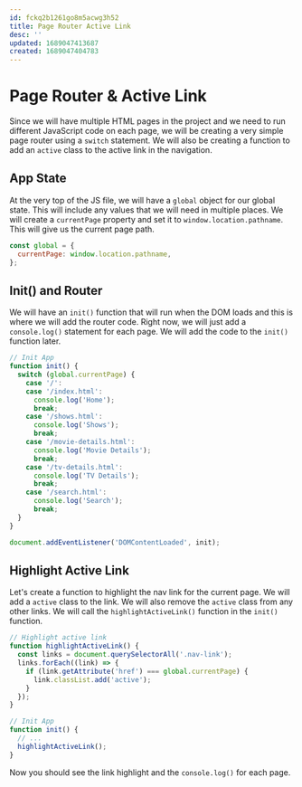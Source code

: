 ```yaml
---
id: fckq2b1261go8m5acwg3h52
title: Page Router Active Link
desc: ''
updated: 1689047413687
created: 1689047404783
---
```

# Page Router & Active Link

Since we will have multiple HTML pages in the project and we need to run different JavaScript code on each page, we will be creating a very simple page router using a `switch` statement. We will also be creating a function to add an `active` class to the active link in the navigation.

## App State

At the very top of the JS file, we will have a `global` object for our global state. This will include any values that we will need in multiple places. We will create a `currentPage` property and set it to `window.location.pathname`. This will give us the current page path.

```js
const global = {
  currentPage: window.location.pathname,
};
```

## Init() and Router

We will have an `init()` function that will run when the DOM loads and this is where we will add the router code. Right now, we will just add a `console.log()` statement for each page. We will add the code to the `init()` function later.

```js
// Init App
function init() {
  switch (global.currentPage) {
    case '/':
    case '/index.html':
      console.log('Home');
      break;
    case '/shows.html':
      console.log('Shows');
      break;
    case '/movie-details.html':
      console.log('Movie Details');
      break;
    case '/tv-details.html':
      console.log('TV Details');
      break;
    case '/search.html':
      console.log('Search');
      break;
  }
}

document.addEventListener('DOMContentLoaded', init);
```

## Highlight Active Link

Let's create a function to highlight the nav link for the current page. We will add a `active` class to the link. We will also remove the `active` class from any other links. We will call the `highlightActiveLink()` function in the `init()` function.

```js
// Highlight active link
function highlightActiveLink() {
  const links = document.querySelectorAll('.nav-link');
  links.forEach((link) => {
    if (link.getAttribute('href') === global.currentPage) {
      link.classList.add('active');
    }
  });
}
```

```js
// Init App
function init() {
  // ...
  highlightActiveLink();
}
```

Now you should see the link highlight and the `console.log()` for each page.
